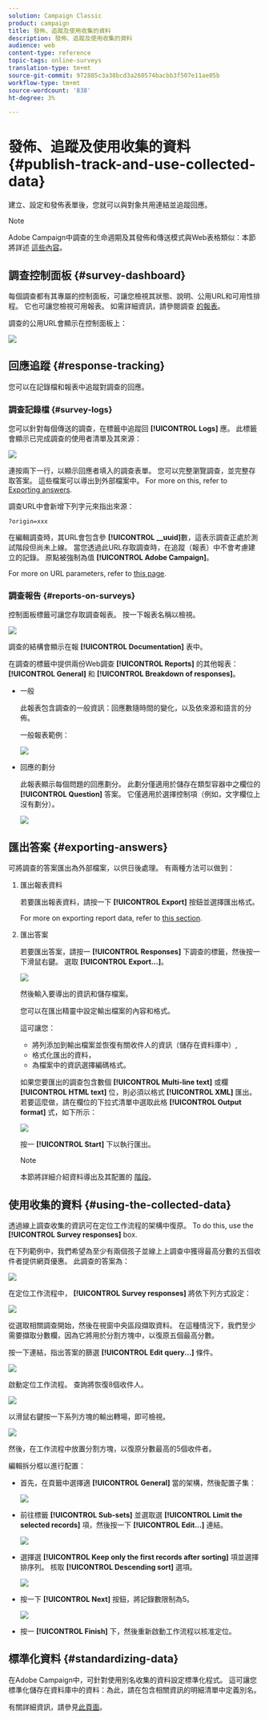 ```yaml
---
solution: Campaign Classic
product: campaign
title: 發佈、追蹤及使用收集的資料
description: 發佈、追蹤及使用收集的資料
audience: web
content-type: reference
topic-tags: online-surveys
translation-type: tm+mt
source-git-commit: 972885c3a38bcd3a260574bacbb3f507e11ae05b
workflow-type: tm+mt
source-wordcount: '838'
ht-degree: 3%

---
```



# 發佈、追蹤及使用收集的資料{#publish-track-and-use-collected-data}

建立、設定和發佈表單後，您就可以與對象共用連結並追蹤回應。

>[!NOTE]
>
>Adobe Campaign中調查的生命週期及其發佈和傳送模式與Web表格類似：本節將詳述 [這些內容](../../web/using/about-web-forms.md)。

## 調查控制面板 {#survey-dashboard}

每個調查都有其專屬的控制面板，可讓您檢視其狀態、說明、公用URL和可用性排程。 它也可讓您檢視可用報表。 如需詳細資訊，請參閱調查 [的報表](#reports-on-surveys)。

調查的公用URL會顯示在控制面板上：

![](assets/survey_public_url.png)

## 回應追蹤 {#response-tracking}

您可以在記錄檔和報表中追蹤對調查的回應。

### 調查記錄檔 {#survey-logs}

您可以針對每個傳送的調查，在標籤中追蹤回 **[!UICONTROL Logs]** 應。 此標籤會顯示已完成調查的使用者清單及其來源：

![](assets/s_ncs_admin_survey_logs.png)

連按兩下一行，以顯示回應者填入的調查表單。 您可以完整瀏覽調查，並完整存取答案。 這些檔案可以導出到外部檔案中。 For more on this, refer to [Exporting answers](#exporting-answers).

調查URL中會新增下列字元來指出來源：

```
?origin=xxx
```

在編輯調查時，其URL會包含參 **[!UICONTROL __uuid]**&#x200B;數，這表示調查正處於測試階段但尚未上線。 當您透過此URL存取調查時，在追蹤（報表）中不會考慮建立的記錄。 原點被強制為值 **[!UICONTROL Adobe Campaign]**。

For more on URL parameters, refer to [this page](../../web/using/defining-web-forms-properties.md#form-url-parameters).

### 調查報告 {#reports-on-surveys}

控制面板標籤可讓您存取調查報表。 按一下報表名稱以檢視。

![](assets/s_ncs_admin_survey_report_doc.png)

調查的結構會顯示在報 **[!UICONTROL Documentation]** 表中。

在調查的標籤中提供兩份Web調查 **[!UICONTROL Reports]** 的其他報表： **[!UICONTROL General]** 和 **[!UICONTROL Breakdown of responses]**。

* 一般

   此報表包含調查的一般資訊：回應數隨時間的變化，以及依來源和語言的分佈。

   一般報表範例：

   ![](assets/s_ncs_admin_survey_report_0.png)

* 回應的劃分

   此報表顯示每個問題的回應劃分。 此劃分僅適用於儲存在類型容器中之欄位的 **[!UICONTROL Question]** 答案。 它僅適用於選擇控制項（例如，文字欄位上沒有劃分）。

   ![](assets/s_ncs_admin_survey_report_2.png)

## 匯出答案 {#exporting-answers}

可將調查的答案匯出為外部檔案，以供日後處理。 有兩種方法可以做到：

1. 匯出報表資料

   若要匯出報表資料，請按一下 **[!UICONTROL Export]** 按鈕並選擇匯出格式。

   For more on exporting report data, refer to [this section](../../reporting/using/about-reports-creation-in-campaign.md).

1. 匯出答案

   若要匯出答案，請按一 **[!UICONTROL Responses]** 下調查的標籤，然後按一下滑鼠右鍵。 選取 **[!UICONTROL Export...]**。

   ![](assets/s_ncs_admin_survey_logs_export_menu.png)

   然後輸入要導出的資訊和儲存檔案。

   您可以在匯出精靈中設定輸出檔案的內容和格式。

   這可讓您：

   * 將列添加到輸出檔案並恢復有關收件人的資訊（儲存在資料庫中）,
   * 格式化匯出的資料，
   * 為檔案中的資訊選擇編碼格式。

   如果您要匯出的調查包含數個 **[!UICONTROL Multi-line text]** 或欄 **[!UICONTROL HTML text]** 位，則必須以格式 **[!UICONTROL XML]** 匯出。 若要這麼做，請在欄位的下拉式清單中選取此格 **[!UICONTROL Output format]** 式，如下所示：

   ![](assets/s_ncs_admin_survey_logs_export_xml.png)

   按一 **[!UICONTROL Start]** 下以執行匯出。

   >[!NOTE]
   >
   >本節將詳細介紹資料導出及其配置的 [階段](../../platform/using/generic-imports-and-exports.md)。

## 使用收集的資料 {#using-the-collected-data}

透過線上調查收集的資訊可在定位工作流程的架構中復原。 To do this, use the **[!UICONTROL Survey responses]** box.

在下列範例中，我們希望為至少有兩個孩子並線上上調查中獲得最高分數的五個收件者提供網頁優惠。 此調查的答案為：

![](assets/s_ncs_admin_survey_responses_wf_box_4.png)

在定位工作流程中， **[!UICONTROL Survey responses]** 將依下列方式設定：

![](assets/s_ncs_admin_survey_responses_wf_box_1.png)

從選取相關調查開始，然後在視窗中央區段擷取資料。 在這種情況下，我們至少需要擷取分數欄，因為它將用於分割方塊中，以復原五個最高分數。

按一下連結，指出答案的篩選 **[!UICONTROL Edit query...]** 條件。

![](assets/s_ncs_admin_survey_responses_wf_box_2.png)

啟動定位工作流程。 查詢將恢復8個收件人。

![](assets/s_ncs_admin_survey_responses_wf_box_5.png)

以滑鼠右鍵按一下系列方塊的輸出轉場，即可檢視。

![](assets/s_ncs_admin_survey_responses_wf_box_6.png)

然後，在工作流程中放置分割方塊，以復原分數最高的5個收件者。

編輯拆分框以進行配置：

* 首先，在頁籤中選擇適 **[!UICONTROL General]** 當的架構，然後配置子集：

   ![](assets/s_ncs_admin_survey_responses_wf_box_6b.png)

* 前往標籤 **[!UICONTROL Sub-sets]** 並選取選 **[!UICONTROL Limit the selected records]** 項，然後按一下 **[!UICONTROL Edit...]** 連結。

   ![](assets/s_ncs_admin_survey_responses_wf_box_7.png)

* 選擇選 **[!UICONTROL Keep only the first records after sorting]** 項並選擇排序列。 核取 **[!UICONTROL Descending sort]** 選項。

   ![](assets/s_ncs_admin_survey_responses_wf_box_8.png)

* 按一下 **[!UICONTROL Next]** 按鈕，將記錄數限制為5。

   ![](assets/s_ncs_admin_survey_responses_wf_box_9.png)

* 按一 **[!UICONTROL Finish]** 下，然後重新啟動工作流程以核准定位。

## 標準化資料 {#standardizing-data}

在Adobe Campaign中，可針對使用別名收集的資料設定標準化程式。 這可讓您標準化儲存在資料庫中的資料：為此，請在包含相關資訊的明細清單中定義別名。

有關詳細資訊，請參見[此頁面](../../platform/using/managing-enumerations.md#about-enumerations)。
